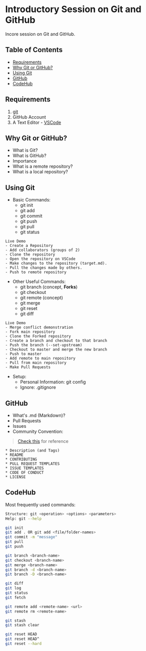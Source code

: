 # Introductory Session on Git and GitHub

Incore session on Git and GitHub.

## Table of Contents
- [Requirements](#requirements)
- [Why Git or GitHub?](#why-git-or-github)
- [Using Git](#using-git)
- [GitHub](#github)
- [CodeHub](#codehub)

## Requirements
1. [git](https://git-scm.com/downloads)
2. GitHub Account
3. A Text Editor - [VSCode](https://code.visualstudio.com/download)

## Why Git or GitHub?
- What is Git?
- What is GitHub?
- Importance
- What is a remote repository?
- What is a local repository?

## Using Git
- Basic Commands:
    * git init
    * git add
    * git commit
    * git push
    * git pull
    * git status

```
Live Demo
- Create a Repository
- Add collaborators (groups of 2)
- Clone the repository
- Open the repository on VSCode
- Make changes to the repository (target.md).
- Pull the changes made by others.
- Push to remote repository
```

- Other Useful Commands:
    * git branch (concept, **Forks**)
    * git checkout
    * git remote (concept)
    * git merge
    * git reset
    * git diff

```
Live Demo
- Merge conflict demonstration
- Fork main repository
- Clone the Forked repository
- Create a branch and checkout to that branch
- Push the branch (--set-upstream)
- Checkout to master and merge the new branch
- Push to master
- Add remote to main repository
- Pull from main repository
- Make Pull Requests
```

- Setup:
    * Personal Information: git config
    * Ignore: .gitignore

## GitHub

- What's .md (Markdown)?
- Pull Requests
- Issues
- Community Convention:

> [Check this](https://github.com/roerohan/vscode-MongoSnippets-NodeJS) for reference

    * Description (and Tags)
    * README
    * CONTRIBUTING
    * PULL REQUEST TEMPLATES
    * ISSUE TEMPLATES
    * CODE OF CONDUCT
    * LICENSE

## CodeHub

Most frequently used commands:

```bash
Structure: git <operation> <options> <parameters>
Help: git --help

git init
git add . OR git add <file/folder-names>
git commit -m "message"
git pull
git push

git branch <branch-name>
git checkout <branch-name>
git merge <branch-name>
git branch -d <branch-name>
git branch -D <branch-name>

git diff
git log
git status
git fetch

git remote add <remote-name> <url>
git remote rm <remote-name>

git stash
git stash clear

git reset HEAD
git reset HEAD^
git reset --hard
```
